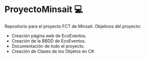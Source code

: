 # ProyectoMinsait 💻
Repositorio para el proyecto FCT de Minsait.
Objetivos del proyecto:
  - Creación página web de EcoEventos.
  - Creación de la BBDD de EcoEventos.
  - Documentación de todo el proyecto.
  - Creación de Clases de los Objetos en C#.
